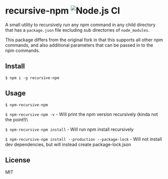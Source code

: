 # recursive-npm ![Node.js CI](https://github.com/rnarayana/recursive-npm/workflows/Node.js%20CI/badge.svg)

A small utility to recursively run any npm command in any child directory that has a `package.json` file excluding sub directories of `node_modules`.

This package differs from the original fork in that this supports all other npm commands, and also additional parameters that can be passed in to the npm commands.

## Install

`$ npm i -g recursive-npm`

## Usage

`$ npm-recursive-npm`

`$ npm-recursive-npm -v` - Will print the npm version recursively (kinda not the point!)\

`$ npm-recursive-npm install` - Will run npm install recursively

`$ npm-recursive-npm install --production --package-lock` - Will not install dev dependencies, but will instead create package-lock.json

## License

MIT
